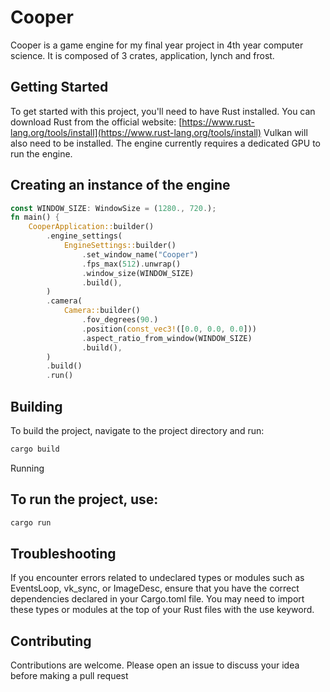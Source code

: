 # Cooper

Cooper is a game engine for my final year project in 4th year computer science. It is composed of 3 crates, application, lynch and frost.

## Getting Started

To get started with this project, you'll need to have Rust installed. You can download Rust from the official website: [https://www.rust-lang.org/tools/install](https://www.rust-lang.org/tools/install) Vulkan will also need to be installed.
The engine currently requires a dedicated GPU to run the engine.

## Creating an instance of the engine
```rust
const WINDOW_SIZE: WindowSize = (1280., 720.);
fn main() {
    CooperApplication::builder()
        .engine_settings(
            EngineSettings::builder()
                .set_window_name("Cooper")
                .fps_max(512).unwrap()
                .window_size(WINDOW_SIZE)
                .build(),
        )
        .camera(
            Camera::builder()
                .fov_degrees(90.)
                .position(const_vec3!([0.0, 0.0, 0.0]))
                .aspect_ratio_from_window(WINDOW_SIZE)
                .build(),
        )
        .build()
        .run()
```

## Building

To build the project, navigate to the project directory and run:
```sh
cargo build
```
Running
## To run the project, use:

```sh
cargo run
```
## Troubleshooting

If you encounter errors related to undeclared types or modules such as EventsLoop, vk_sync, or ImageDesc, ensure that you have the correct dependencies declared in your Cargo.toml file. You may need to import these types or modules at the top of your Rust files with the use keyword.

## Contributing

Contributions are welcome. Please open an issue to discuss your idea before making a pull request